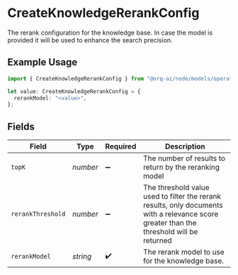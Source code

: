 # CreateKnowledgeRerankConfig

The rerank configuration for the knowledge base. In case the model is provided it will be used to enhance the search precision.

## Example Usage

```typescript
import { CreateKnowledgeRerankConfig } from "@orq-ai/node/models/operations";

let value: CreateKnowledgeRerankConfig = {
  rerankModel: "<value>",
};
```

## Fields

| Field                                                                                                                                    | Type                                                                                                                                     | Required                                                                                                                                 | Description                                                                                                                              |
| ---------------------------------------------------------------------------------------------------------------------------------------- | ---------------------------------------------------------------------------------------------------------------------------------------- | ---------------------------------------------------------------------------------------------------------------------------------------- | ---------------------------------------------------------------------------------------------------------------------------------------- |
| `topK`                                                                                                                                   | *number*                                                                                                                                 | :heavy_minus_sign:                                                                                                                       | The number of results to return by the reranking model                                                                                   |
| `rerankThreshold`                                                                                                                        | *number*                                                                                                                                 | :heavy_minus_sign:                                                                                                                       | The threshold value used to filter the rerank results, only documents with a relevance score greater than the threshold will be returned |
| `rerankModel`                                                                                                                            | *string*                                                                                                                                 | :heavy_check_mark:                                                                                                                       | The rerank model to use for the knowledge base.                                                                                          |